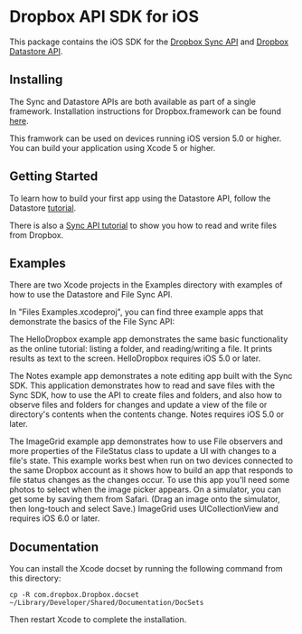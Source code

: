 Dropbox API SDK for iOS
=======================

This package contains the iOS SDK for the
[Dropbox Sync API](https://www.dropbox.com/developers/sync) and 
[Dropbox Datastore API](https://www.dropbox.com/developers/datastore).

Installing
----------

The Sync and Datastore APIs are both available as part of a single
framework.  Installation instructions for Dropbox.framework can be
found [here](https://www.dropbox.com/developers/datastore/sdks/ios).

This framwork can be used on devices running iOS version 5.0 or
higher.  You can build your application using Xcode 5 or higher.

Getting Started
---------------

To learn how to build your first app using the Datastore API, follow the
Datastore [tutorial](https://www.dropbox.com/developers/datastore/tutorial/ios).

There is also a [Sync API tutorial](https://www.dropbox.com/developers/sync/tutorial/ios)
to show you how to read and write files from Dropbox.

Examples
--------

There are two Xcode projects in the Examples directory with examples of how to
use the Datastore and File Sync API. 

In "Files Examples.xcodeproj", you can find three example apps that
demonstrate the basics of the File Sync API:

The HelloDropbox example app demonstrates the same basic functionality
as the online tutorial: listing a folder, and reading/writing a file.
It prints results as text to the screen.  HelloDropbox requires iOS
5.0 or later.

The Notes example app demonstrates a note editing app built with the
Sync SDK. This application demonstrates how to read and save files
with the Sync SDK, how to use the API to create files and folders, and
also how to observe files and folders for changes and update a view of
the file or directory's contents when the contents change.  Notes
requires iOS 5.0 or later.

The ImageGrid example app demonstrates how to use File observers and
more properties of the FileStatus class to update a UI with changes to
a file's state. This example works best when run on two devices
connected to the same Dropbox account as it shows how to build an app
that responds to file status changes as the changes occur.  To use
this app you'll need some photos to select when the image picker
appears.  On a simulator, you can get some by saving them from Safari.
(Drag an image onto the simulator, then long-touch and select Save.)
ImageGrid uses UICollectionView and requires iOS 6.0 or later.

Documentation
-------------

You can install the Xcode docset by running the following command from
this directory:

    cp -R com.dropbox.Dropbox.docset ~/Library/Developer/Shared/Documentation/DocSets

Then restart Xcode to complete the installation.
